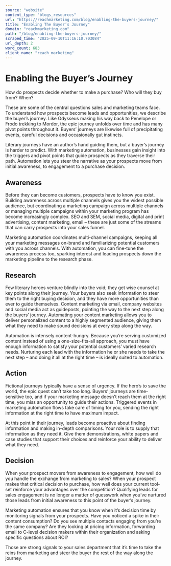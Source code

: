 ```yaml
---
source: "website"
content_type: "blogs_resources"
url: "https://reachmarketing.com/blog/enabling-the-buyers-journey/"
title: "Enabling The Buyer’s Journey"
domain: "reachmarketing.com"
path: "/blog/enabling-the-buyers-journey/"
scraped_time: "2025-09-10T11:16:10.703084"
url_depth: 2
word_count: 683
client_name: "reach_marketing"
---
```


# Enabling the Buyer’s Journey

How do prospects decide whether to make a purchase? Who will they buy from? When?

These are some of the central questions sales and marketing teams face. To understand how prospects become leads and opportunities, we describe the buyer’s journey. Like Odysseus making his way back to Penelope or Frodo trekking to Mordor, the epic journey unfolds over time and has many pivot points throughout it. Buyers’ journeys are likewise full of precipitating events, careful decisions and occasionally gut instincts.

Literary journeys have an author’s hand guiding them, but a buyer’s journey is harder to predict. With marketing automation, businesses gain insight into the triggers and pivot points that guide prospects as they traverse their path. Automation lets you steer the narrative as your prospects move from initial awareness, to engagement to a purchase decision.

## Awareness

Before they can become customers, prospects have to know you exist. Building awareness across multiple channels gives you the widest possible audience, but coordinating a marketing campaign across multiple channels or managing multiple campaigns within your marketing program has become increasingly complex. SEO and SEM, social media, digital and print advertising, content marketing, email – these are just some of the streams that can carry prospects into your sales funnel.

Marketing automation coordinates multi-channel campaigns, keeping all your marketing messages on-brand and familiarizing potential customers with you across channels. With automation, you can fine-tune the awareness process too, sparking interest and leading prospects down the marketing pipeline to the research phase.

## Research

Few literary heroes venture blindly into the void; they get wise counsel at key points along their journey. Your buyers also seek information to steer them to the right buying decision, and they have more opportunities than ever to guide themselves. Content marketing via email, company websites and social media act as guideposts, pointing the way to the next step along the buyers’ journey. Automating your content marketing allows you to deliver personalized content to a highly segmented audience, giving them what they need to make sound decisions at every step along the way.

Automation is intensely content-hungry. Because you’re serving customized content instead of using a one-size-fits-all approach, you must have enough information to satisfy your potential customers’ varied research needs. Nurturing each lead with the information he or she needs to take the next step – and doing it all at the right time – is ideally suited to automation.

## Action

Fictional journeys typically have a sense of urgency. If the hero’s to save the world, the epic quest can’t take too long. Buyers’ journeys are time-sensitive too, and if your marketing message doesn’t reach them at the right time, you miss an opportunity to guide their actions. Triggered events in marketing automation flows take care of timing for you, sending the right information at the right time to have maximum impact.

At this point in their journey, leads become proactive about finding information and making in-depth comparisons. Your role is to supply that information as they need it. Give them demonstrations, white papers and case studies that support their choices and reinforce your ability to deliver what they need.

## Decision

When your prospect movers from awareness to engagement, how well do you handle the exchange from marketing to sales? When your prospect makes that critical decision to purchase, how well does your current tool-set reinforce your advantages over the competition? Qualifying leads for sales engagement is no longer a matter of guesswork when you’ve nurtured those leads from initial awareness to this point of the buyer’s journey.

Marketing automation ensures that you know when it’s decision time by monitoring signals from your prospects. Have you noticed a spike in their content consumption? Do you see multiple contacts engaging from you’re the same company? Are they looking at pricing information, forwarding email to C-level decision makers within their organization and asking specific questions about ROI?

Those are strong signals to your sales department that it’s time to take the reins from marketing and steer the buyer the rest of the way along the journey.